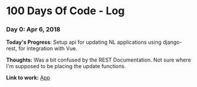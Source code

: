 # 100 Days Of Code - Log

### Day 0: Apr 6, 2018

**Today's Progress**: Setup api for updating NL applications using django-rest, for integration with Vue. 

**Thoughts:** Was a bit confused by the REST Documentation. Not sure where I'm supposed to be placing the update functions.

**Link to work:** [App](http://#)

